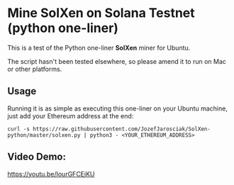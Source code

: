 # Mine SolXen on Solana Testnet (python one-liner)

This is a test of the Python one-liner **SolXen** miner for Ubuntu. 

The script hasn't been tested elsewhere, so please amend it to run on Mac or other platforms.


## Usage
Running it is as simple as executing this one-liner on your Ubuntu machine, just add your Ethereum address at the end:


```curl -s https://raw.githubusercontent.com/JozefJarosciak/SolXen-python/master/solxen.py | python3 - <YOUR_ETHEREUM_ADDRESS>```


## Video Demo:
https://youtu.be/IourGFCEjKU
